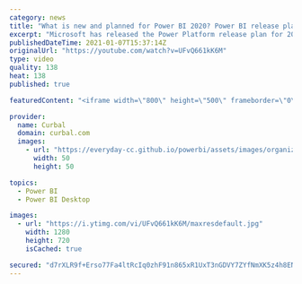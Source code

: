 ```yaml
---
category: news
title: "What is new and planned for Power BI 2020? Power BI release plan overview"
excerpt: "Microsoft has released the Power Platform release plan for 2020 and in this video I cover the Power BI features planned for 2020.  For more info, check the entire release: https://docs.microsoft.com/en-us/power-platform-release-plan/2020wave1/business-intelligence/  Link to data lineage video: https://www.youtube.com/watch?v=mZ6426FCMCc"
publishedDateTime: 2021-01-07T15:37:14Z
originalUrl: "https://youtube.com/watch?v=UFvQ661kK6M"
type: video
quality: 138
heat: 138
published: true

featuredContent: "<iframe width=\"800\" height=\"500\" frameborder=\"0\" src=\"https://www.youtube.com/embed/UFvQ661kK6M\" allow=\"accelerometer; autoplay; encrypted-media; gyroscope; picture-in-picture\" allowfullscreen></iframe>"

provider:
  name: Curbal
  domain: curbal.com
  images:
    - url: "https://everyday-cc.github.io/powerbi/assets/images/organizations/curbal.com-50x50.jpg"
      width: 50
      height: 50

topics:
  - Power BI
  - Power BI Desktop

images:
  - url: "https://i.ytimg.com/vi/UFvQ661kK6M/maxresdefault.jpg"
    width: 1280
    height: 720
    isCached: true

secured: "d7rXLR9f+Erso77Fa4ltRcIq0zhF91n865xR1UxT3nGDVY7ZYfNmXK5z4h8ENVI1kiUT81rp8sJJBpjZV3YgL44E69M0NeOqZl14/mgHeUmghnAkDrbTm9TqAn9KTQuKIVlVaHWZTobydPiW4l0mfB3WyUAyJWI2rt5uQn0SeSU+Kn3xAk0R4gHIUsamp033QESNG18u42orRIIJPF5q2lliG5E/fx2ocDKHkT5fgf6qDHRyNrlLJUw6xdT9C8MmOenB8HFhJiNh8Y5r0vYnQr3x0btxAa9usfZ5cZyXC0l5X164drgVoyxtT6bw9BjFO/vNJwn9D1PiOpmazWlQzUH4JfvcAXNEDLUVnz26p/VXOcBGHkywVt4bK8fOStFBP+uWeWQOuW9pcrMcjFKv/iWutCkcioK8RM05EfS7vc0=;gEXz+ES4ZMxHL9j+iO/iBA=="
---
```


